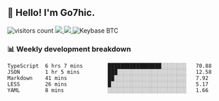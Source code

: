 ## 👋 Hello! I'm Go7hic.

 ![visitors count](https://visitors-by-url-pls-dont-use-this-in-your-repo.vercel.app/Go7hic-github-readme)
 <a href="https://twitter.com/Go7hic">
    <img src="https://img.shields.io/badge/-@Go7hic-1ca0f1?style=flat-square&labelColor=1ca0f1&logo=twitter&logoColor=white&link=https://twitter.com/Go7hic">
   <a/>
   <a href="mailto:gtfx0209@gmail.com">
    <img src="https://img.shields.io/badge/-gtfx0209@gmail.com-c14438?style=flat-square&logo=Gmail&logoColor=white&link=mailto:gtfx0209@gmail.com">
   <a/>
    ![Keybase BTC](https://img.shields.io/keybase/btc/Go7hic)
 <!--
🔭 I’m currently working
🌱 I’m currently learning
💬 Ask me about 
📫 How to reach me: 
⚡ Fun fact: 
-->
 <!--
![My Github Stats](https://github-readme-stats.vercel.app/api?username=Go7hic&show_icons=true&count_private=true)

-->

### 📊 Weekly development breakdown
<!--START_SECTION:waka-->
```text
TypeScript  6 hrs 7 mins        █████████████████░░░░░░░░   70.88 
JSON        1 hr 5 mins         ███░░░░░░░░░░░░░░░░░░░░░░   12.58 
Markdown    41 mins             ██░░░░░░░░░░░░░░░░░░░░░░░   7.92 
LESS        26 mins             █░░░░░░░░░░░░░░░░░░░░░░░░   5.17 
YAML        8 mins              ░░░░░░░░░░░░░░░░░░░░░░░░░   1.66
```
<!--END_SECTION:waka-->

